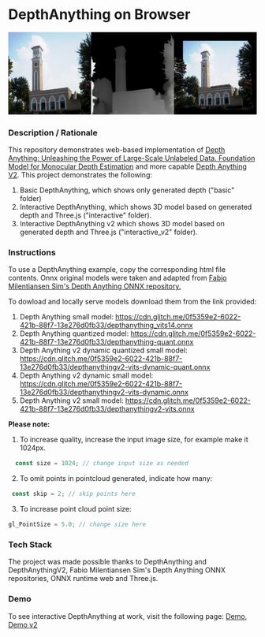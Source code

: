 # DepthAnything on Browser

<img src="img/screenshot.jpg" title="screenshot" alt="screenshot" style="text-align: center">


### **Description / Rationale**
This repository demonstrates web-based implementation of <a href="https://github.com/LiheYoung/Depth-Anything">Depth Anything: Unleashing the Power of Large-Scale Unlabeled Data. Foundation Model for Monocular Depth Estimation</a> and more capable <a href="https://github.com/DepthAnything/Depth-Anything-V2">Depth Anything V2</a>. This project demonstrates the following:
1. Basic DepthAnything, which shows only generated depth ("basic" folder)
2. Interactive DepthAnything, which shows 3D model based on generated depth and Three.js ("interactive" folder).
3. Interactive DepthAnything v2 which shows 3D model based on generated depth and Three.js ("interactive_v2" folder).

### **Instructions**
To use a DepthAnything example, copy the corresponding html file contents. Onnx original models were taken and adapted from <a href="https://github.com/fabio-sim/Depth-Anything-ONNX/releases/tag/v2.0.0">Fabio Milentiansen Sim's Depth Anything ONNX repository.</a> 

To dowload and locally serve models download them from the link provided:
1. Depth Anything small model: https://cdn.glitch.me/0f5359e2-6022-421b-88f7-13e276d0fb33/depthanything_vits14.onnx
2. Depth Anything quantized model: https://cdn.glitch.me/0f5359e2-6022-421b-88f7-13e276d0fb33/depthanything-quant.onnx
3. Depth Anything v2 dynamic quantized small model: https://cdn.glitch.me/0f5359e2-6022-421b-88f7-13e276d0fb33/depthanythingv2-vits-dynamic-quant.onnx
4. Depth Anything v2 dynamic small model: https://cdn.glitch.me/0f5359e2-6022-421b-88f7-13e276d0fb33/depthanythingv2-vits-dynamic.onnx
5. Depth Anything v2 small model: https://cdn.glitch.me/0f5359e2-6022-421b-88f7-13e276d0fb33/depthanythingv2-vits.onnx 

<b>Please note:</b>
1. To increase quality, increase the input image size, for example make it 1024px.
```js
  const size = 1024; // change input size as needed
```
2. To omit points in pointcloud generated, indicate how many:
```js
 const skip = 2; // skip points here
```
3. To increase point cloud point size:
```js
gl_PointSize = 5.0; // change size here
```   
### **Tech Stack**
The project was made possible thanks to DepthAnything and DepthAnythingV2, Fabio Milentiansen Sim's Depth Anything ONNX repositories, ONNX runtime web and Three.js.

### **Demo**
To see interactive DepthAnything at work, visit the following page: <a href="https://depthanything.glitch.me/">Demo</a>, <a href="https://depthanything.glitch.me/interactive-dynamic.html">Demo v2</a>
